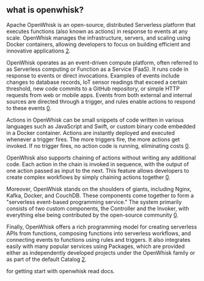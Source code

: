 ## what is openwhisk?

Apache OpenWhisk is an open-source, distributed Serverless platform that executes functions (also known as actions) in response to events at any scale. OpenWhisk manages the infrastructure, servers, and scaling using Docker containers, allowing developers to focus on building efficient and innovative applications [2](https://openwhisk.apache.org/).

OpenWhisk operates as an event-driven compute platform, often referred to as Serverless computing or Function as a Service (FaaS). It runs code in response to events or direct invocations. Examples of events include changes to database records, IoT sensor readings that exceed a certain threshold, new code commits to a GitHub repository, or simple HTTP requests from web or mobile apps. Events from both external and internal sources are directed through a trigger, and rules enable actions to respond to these events [0](https://github.com/apache/openwhisk/blob/master/docs/about.md).

Actions in OpenWhisk can be small snippets of code written in various languages such as JavaScript and Swift, or custom binary code embedded in a Docker container. Actions are instantly deployed and executed whenever a trigger fires. The more triggers fire, the more actions get invoked. If no trigger fires, no action code is running, eliminating costs [0](https://github.com/apache/openwhisk/blob/master/docs/about.md).

OpenWhisk also supports chaining of actions without writing any additional code. Each action in the chain is invoked in sequence, with the output of one action passed as input to the next. This feature allows developers to create complex workflows by simply chaining actions together [0](https://github.com/apache/openwhisk/blob/master/docs/about.md).

Moreover, OpenWhisk stands on the shoulders of giants, including Nginx, Kafka, Docker, and CouchDB. These components come together to form a "serverless event-based programming service." The system primarily consists of two custom components, the Controller and the Invoker, with everything else being contributed by the open-source community [0](https://github.com/apache/openwhisk/blob/master/docs/about.md).

Finally, OpenWhisk offers a rich programming model for creating serverless APIs from functions, composing functions into serverless workflows, and connecting events to functions using rules and triggers. It also integrates easily with many popular services using Packages, which are provided either as independently developed projects under the OpenWhisk family or as part of the default Catalog [2](https://openwhisk.apache.org/).

for getting start with openwhisk read docs.
